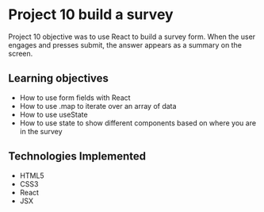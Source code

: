 # Project 10 build a survey 

Project 10 objective was to use React to build a survey form. When the user engages and presses submit, the answer appears as a summary on the screen.



## Learning objectives
* How to use form fields with React
* How to use .map to iterate over an array of data
* How to use useState
* How to use state to show different components based on where you are in the survey

## Technologies Implemented
* HTML5
* CSS3
* React
* JSX
